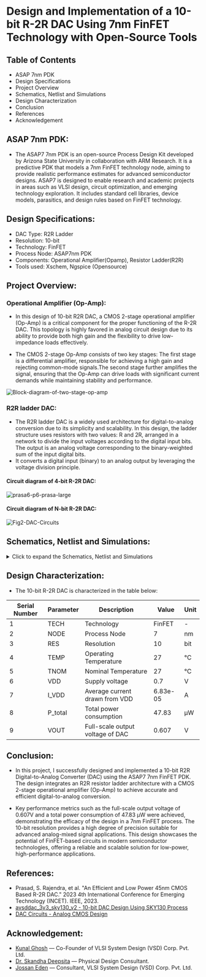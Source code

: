 # Design and Implementation of a 10-bit R-2R DAC Using 7nm FinFET Technology with Open-Source Tools

## Table of Contents
- ASAP 7nm PDK
- Design Specifications
- Project Overview
- Schematics, Netlist and Simulations
- Design Characterization
- Conclusion
- References
- Acknowledgement 

## ASAP 7nm PDK:
- The ASAP7 7nm PDK is an open-source Process Design Kit developed by Arizona State University in collaboration with ARM Research. It is a predictive PDK that models a 7nm FinFET technology node, aiming to provide realistic performance estimates for advanced semiconductor designs. ASAP7 is designed to enable research and academic projects in areas such as VLSI design, circuit optimization, and emerging technology exploration. It includes standard cell libraries, device models, parasitics, and design rules based on FinFET technology.




## Design Specifications:

- DAC Type: R2R Ladder
- Resolution: 10-bit
- Technology: FinFET
- Process Node: ASAP7nm PDK
- Components: Operational Amplifier(Opamp), Resistor Ladder(R2R)
- Tools used: Xschem, Ngspice (Opensource)


## Project Overview:

### Operational Amplifier (Op-Amp):

- In this design of 10-bit R2R DAC, a CMOS 2-stage operational amplifier (Op-Amp) is a critical component for the proper functioning of the R-2R DAC. This topology is highly favored in analog circuit design due to its ability to provide both high gain and the flexibility to drive low-impedance loads effectively.

- The CMOS 2-stage Op-Amp consists of two key stages: The first stage is a differential amplifier, responsible for achieving a high gain and rejecting common-mode signals.The second stage further amplifies the signal, ensuring that the Op-Amp can drive loads with significant current demands while maintaining stability and performance.

![Block-diagram-of-two-stage-op-amp](https://github.com/user-attachments/assets/c9aa4ae0-6a64-4b9d-ba9e-0aac6a8e3dfe)


### R2R ladder DAC:

- The R2R ladder DAC is a widely used architecture for digital-to-analog conversion due to its simplicity and scalability. In this design, the ladder structure uses resistors with two values: R and 2R, arranged in a network to divide the input voltages according to the digital input bits. The output is an analog voltage corresponding to the binary-weighted sum of the input digital bits.
- It converts a digital input (binary) to an analog output by leveraging the voltage division principle.

#### Circuit diagram of 4-bit R-2R DAC:

![prasa6-p6-prasa-large](https://github.com/user-attachments/assets/12b9db05-1492-4adb-8547-f73862aeefbe)

#### Circuit diagram of N-bit R-2R DAC:
 
![Fig2-DAC-Circuits](https://github.com/user-attachments/assets/741c69af-22da-4b54-8807-35c5f4e62fab)








## Schematics, Netlist and Simulations:

<details>
  <summary>Click to expand the Schematics, Netlist and Simulations </summary>


### 1) Op-Amp:



#### *Schematic:*

![Screenshot from 2024-10-19 13-28-40](https://github.com/user-attachments/assets/acff7135-fbc4-4cd2-9fea-b8ec327ed678)


#### *Generated Netlist of Op-Amp:*


```
** sch_path: /home/aman/asap_7nm_Xschem/opamp.sch
**.subckt opamp
Xnfet1 net1 VIN1 net3 GND asap_7nm_nfet l=7e-009 nfin=14
Xpfet1 net2 net1 VDD VDD asap_7nm_pfet l=7e-009 nfin=14
Xpfet2 net1 net1 VDD net7 asap_7nm_pfet l=7e-009 nfin=14
Xnfet2 net2 VIN2 net3 GND asap_7nm_nfet l=7e-009 nfin=14
Xnfet3 net3 net4 GND net8 asap_7nm_nfet l=7e-009 nfin=14
Xnfet4 net4 net4 GND net5 asap_7nm_nfet l=7e-009 nfin=14
Xpfet3 VOUT net2 VDD VDD asap_7nm_pfet l=7e-009 nfin=14
Xnfet5 VOUT net4 GND net6 asap_7nm_nfet l=7e-009 nfin=14
C1 VOUT GND 2p m=1
C2 VOUT net2 100f m=1
I0 VDD net4 20u



* Voltage sources with 180-degree phase shift

VIN1 VIN1 GND SIN(0.5 0.1 1k 0 0) ; 
VIN2 VIN2 GND SIN(0.5 -0.1 1k 0 0) ;  
VDD VDD GND dc 0.7 ;

**.ends
.GLOBAL VDD
.GLOBAL GND

**** begin user architecture code

.subckt asap_7nm_pfet S G D B l=7e-009 nfin=14
	npmos_finfet S G D B BSIMCMG_osdi_P l=7e-009 nfin=14
.ends asap_7nm_pfet

* Transient analysis setup
.TRAN 1u 5m  ;  

.control
    run
    plot v(VOUT) v(VIN1) v(VIN2) ;
.endc


.model BSIMCMG_osdi_P BSIMCMG_va (
+ TYPE = 0

************************************************************
*                         general                          *
************************************************************
+version = 107             bulkmod = 1               igcmod  = 1               igbmod  = 0
+gidlmod = 1               iimod   = 0               geomod  = 1               rdsmod  = 0
+rgatemod= 0               rgeomod = 0               shmod   = 0               nqsmod  = 0
+coremod = 0               cgeomod = 0               capmod  = 0               tnom    = 25
+eot     = 1e-009          eotbox  = 1.4e-007        eotacc  = 3e-010          tfin    = 6.5e-009
+toxp    = 2.1e-009        nbody   = 1e+022          phig    = 4.9278          epsrox  = 3.9
+epsrsub = 11.9            easub   = 4.05            ni0sub  = 1.1e+016        bg0sub  = 1.17
+nc0sub  = 2.86e+025       nsd     = 2e+026          ngate   = 0               nseg    = 5
+l       = 2.1e-008        xl      = 1e-009          lint    = -2.5e-009       dlc     = 0
+dlbin   = 0               hfin    = 3.2e-008        deltaw  = 0               deltawcv= 0
+sdterm  = 0               epsrsp  = 3.9             nfin    = 1
+toxg    = 1.8e-009
************************************************************
*                            dc                            *
************************************************************
+cit     = 0               cdsc    = 0.003469        cdscd   = 0.001486        dvt0    = 0.05
+dvt1    = 0.36            phin    = 0.05            eta0    = 0.094           dsub    = 0.24
+k1rsce  = 0               lpe0    = 0               dvtshift= 0               qmfactor= 0
+etaqm   = 0.54            qm0     = 2.183e-012      pqm     = 0.66            u0      = 0.0237
+etamob  = 4               up      = 0               ua      = 1.133           eu      = 0.05
+ud      = 0.0105          ucs     = 0.2672          rdswmin = 0               rdsw    = 200
+wr      = 1               rswmin  = 0               rdwmin  = 0               rshs    = 0
+rshd    = 0               vsat    = 60000           deltavsat= 0.17            ksativ  = 1.592
+mexp    = 2.491           ptwg    = 25              pclm    = 0.01            pclmg   = 1
+pdibl1  = 800             pdibl2  = 0.005704        drout   = 4.97            pvag    = 200
+fpitch  = 2.7e-008        rth0    = 0.15            cth0    = 1.243e-006      wth0    = 2.6e-007
+lcdscd  = 0               lcdscdr = 0               lrdsw   = 1.3             lvsat   = 1441
************************************************************
*                         leakage                          *
************************************************************
+aigc    = 0.007           bigc    = 0.0015          cigc    = 1               dlcigs  = 5e-009
+dlcigd  = 5e-009          aigs    = 0.006           aigd    = 0.006           bigs    = 0.001944
+bigd    = 0.001944        cigs    = 1               cigd    = 1               poxedge = 1.152
+agidl   = 2e-012          agisl   = 2e-012          bgidl   = 1.5e+008        bgisl   = 1.5e+008
+egidl   = 1.142           egisl   = 1.142
************************************************************
*                            rf                            *
************************************************************
************************************************************
*                         junction                         *
************************************************************
************************************************************
*                       capacitance                        *
************************************************************
+cfs     = 0               cfd     = 0               cgso    = 1.6e-010        cgdo    = 1.6e-010
+cgsl    = 0               cgdl    = 0               ckappas = 0.6             ckappad = 0.6
+cgbo    = 0               cgbl    = 0
************************************************************
*                       temperature                        *
************************************************************
+tbgasub = 0.000473        tbgbsub = 636             kt1     = 0               kt1l    = 0
+ute     = -1.2            utl     = 0               ua1     = 0.001032        ud1     = 0
+ucste   = -0.004775       at      = 0.001           ptwgt   = 0.004           tmexp   = 0
+prt     = 0               tgidl   = -0.007          igt     = 2.5
************************************************************
*                          noise                           *
************************************************************
**)
.control
pre_osdi /home/aman/asap_7nm_Xschem/bsimcmg.osdi
.endc



.subckt asap_7nm_nfet S G D B l=7e-009 nfin=14
	nnmos_finfet S G D B BSIMCMG_osdi_N l=7e-009 nfin=14
.ends asap_7nm_nfet

.model BSIMCMG_osdi_N BSIMCMG_va (
+ TYPE = 1
************************************************************
*                         general                          *
************************************************************
+version = 107             bulkmod = 1               igcmod  = 1               igbmod  = 0
+gidlmod = 1               iimod   = 0               geomod  = 1               rdsmod  = 0
+rgatemod= 0               rgeomod = 0               shmod   = 0               nqsmod  = 0
+coremod = 0               cgeomod = 0               capmod  = 0               tnom    = 25
+eot     = 1e-009          eotbox  = 1.4e-007        eotacc  = 1e-010          tfin    = 6.5e-009
+toxp    = 2.1e-009        nbody   = 1e+022          phig    = 4.2466          epsrox  = 3.9
+epsrsub = 11.9            easub   = 4.05            ni0sub  = 1.1e+016        bg0sub  = 1.17
+nc0sub  = 2.86e+025       nsd     = 2e+026          ngate   = 0               nseg    = 5
+l       = 2.1e-008        xl      = 1e-009          lint    = -2e-009         dlc     = 0
+dlbin   = 0               hfin    = 3.2e-008        deltaw  = 0               deltawcv= 0
+sdterm  = 0               epsrsp  = 3.9             nfin    = 1
+toxg    = 1.80e-009
************************************************************
*                            dc                            *
************************************************************
+cit     = 0               cdsc    = 0.01            cdscd   = 0.01            dvt0    = 0.05
+dvt1    = 0.47            phin    = 0.05            eta0    = 0.07            dsub    = 0.35
+k1rsce  = 0               lpe0    = 0               dvtshift= 0               qmfactor= 2.5
+etaqm   = 0.54            qm0     = 0.001           pqm     = 0.66            u0      = 0.0303
+etamob  = 2               up      = 0               ua      = 0.55            eu      = 1.2
+ud      = 0               ucs     = 1               rdswmin = 0               rdsw    = 200
+wr      = 1               rswmin  = 0               rdwmin  = 0               rshs    = 0
+rshd    = 0               vsat    = 70000           deltavsat= 0.2             ksativ  = 2
+mexp    = 4               ptwg    = 30              pclm    = 0.05            pclmg   = 0
+pdibl1  = 0               pdibl2  = 0.002           drout   = 1               pvag    = 0
+fpitch  = 2.7e-008        rth0    = 0.225           cth0    = 1.243e-006      wth0    = 2.6e-007
+lcdscd  = 5e-005          lcdscdr = 5e-005          lrdsw   = 0.2             lvsat   = 0
************************************************************
*                         leakage                          *
************************************************************
+aigc    = 0.014           bigc    = 0.005           cigc    = 0.25            dlcigs  = 1e-009
+dlcigd  = 1e-009          aigs    = 0.0115          aigd    = 0.0115          bigs    = 0.00332
+bigd    = 0.00332         cigs    = 0.35            cigd    = 0.35            poxedge = 1.1
+agidl   = 1e-012          agisl   = 1e-012          bgidl   = 10000000        bgisl   = 10000000
+egidl   = 0.35            egisl   = 0.35
************************************************************
*                            rf                            *
************************************************************
************************************************************
*                         junction                         *
************************************************************
************************************************************
*                       capacitance                        *
************************************************************
+cfs     = 0               cfd     = 0               cgso    = 1.6e-010        cgdo    = 1.6e-010
+cgsl    = 0               cgdl    = 0               ckappas = 0.6             ckappad = 0.6
+cgbo    = 0               cgbl    = 0
************************************************************
*                       temperature                        *
************************************************************
+tbgasub = 0.000473        tbgbsub = 636             kt1     = 0               kt1l    = 0
+ute     = -0.7            utl     = 0               ua1     = 0.001032        ud1     = 0
+ucste   = -0.004775       at      = 0.001           ptwgt   = 0.004           tmexp   = 0
+prt     = 0               tgidl   = -0.007          igt     = 2.5
************************************************************
*                          noise                           *
************************************************************
**)
.control
pre_osdi /home/aman/asap_7nm_Xschem/bsimcmg.osdi
.endc


**** end user architecture code
.end

```



#### *Simulated waveform*
![opamp_op](https://github.com/user-attachments/assets/bcb113a6-a379-4529-bcd3-5bdd5ec140ef)

- From the above waveform, Gain of the Op-Amp = 3.355.





### 2) 4-bit R2R DAC:



#### *Schematic:*

![Screenshot from 2024-10-19 13-35-59](https://github.com/user-attachments/assets/bb760b23-afc1-4047-b9af-570690506f57)



#### *Generated Netlist of 4-bit R2R DAC:*




```
** sch_path: /home/aman/asap_7nm_Xschem/r2r_4b.sch
**.subckt r2r VOUT
*.iopin VOUT
x1 VDD VOUT net1 VOUT opamp
VDD VDD GND 0.7
R1 net9 net1 2k m=1
R2 net8 net2 2k m=1
R3 net7 net3 2k m=1
R4 net6 net4 2k m=1
R5 net1 net2 1k m=1
R6 net2 net3 1k m=1
R7 net3 net4 1k m=1
R8 net4 net5 1k m=1

R9 net13 net5 2k m=1
R10 net12 net16 2k m=1
R11 net11 net17 2k m=1
R12 net10 net18 2k m=1

R13 net15 net19 2k m=1
R14 net14 net20 2k m=1

R15 net5 net16 1k m=1
R16 net16 net17 1k m=1
R17 net17 net18 1k m=1
R18 net18 net19 1k m=1
R19 net19 net20 1k m=1
R20 net20 GND 2k m=1


V_D0 net5 GND PULSE(0 0.7 0 1n 1n 1u 2u);


V_D1 net6 GND PULSE(0 0.7 0 1n 1n 2u 4u);

V_D2 net7 GND PULSE(0 0.7 0 1n 1n 4u 8u);


V_D3 net8 GND PULSE(0 0.7 0 1n 1n 8u 16u);


**.ends

* expanding   symbol:  opamp.sym # of pins=4
** sym_path: /home/aman/asap_7nm_Xschem/opamp.sym
** sch_path: /home/aman/asap_7nm_Xschem/opamp.sch
.subckt opamp VDD VOUT VIN2 VIN1
*.ipin VIN1
*.opin VOUT
*.iopin VDD
*.ipin VIN2
Xnfet1 net1 VIN1 net3 GND asap_7nm_nfet l=7e-009 nfin=14
Xpfet1 net2 net1 VDD VDD asap_7nm_pfet l=7e-009 nfin=14
Xpfet2 net1 net1 VDD net7 asap_7nm_pfet l=7e-009 nfin=14
Xnfet2 net2 VIN2 net3 GND asap_7nm_nfet l=7e-009 nfin=14
Xnfet3 net3 net4 GND net8 asap_7nm_nfet l=7e-009 nfin=14
Xnfet4 net4 net4 GND net5 asap_7nm_nfet l=7e-009 nfin=14
Xpfet3 VOUT net2 VDD VDD asap_7nm_pfet l=7e-009 nfin=14
Xnfet5 VOUT net4 GND net6 asap_7nm_nfet l=7e-009 nfin=14
C1 VOUT GND 2p m=1
C2 VOUT net2 100f m=1
I0 VDD net4 20u

.ends

.GLOBAL GND
**** begin user architecture code

.subckt asap_7nm_pfet S G D B l=7e-009 nfin=14
	npmos_finfet S G D B BSIMCMG_osdi_P l=7e-009 nfin=14
.ends asap_7nm_pfet



* Run transient analysis
.TRAN 0.1u 32u ;

.control
run
plot (V(VOUT)+4) V(net5) (V(net6)+1) (V(net7)+2) (V(net8)+3);
.endc



.model BSIMCMG_osdi_P BSIMCMG_va (
+ TYPE = 0

************************************************************
*                         general                          *
************************************************************
+version = 107             bulkmod = 1               igcmod  = 1               igbmod  = 0
+gidlmod = 1               iimod   = 0               geomod  = 1               rdsmod  = 0
+rgatemod= 0               rgeomod = 0               shmod   = 0               nqsmod  = 0
+coremod = 0               cgeomod = 0               capmod  = 0               tnom    = 25
+eot     = 1e-009          eotbox  = 1.4e-007        eotacc  = 3e-010          tfin    = 6.5e-009
+toxp    = 2.1e-009        nbody   = 1e+022          phig    = 4.9278          epsrox  = 3.9
+epsrsub = 11.9            easub   = 4.05            ni0sub  = 1.1e+016        bg0sub  = 1.17
+nc0sub  = 2.86e+025       nsd     = 2e+026          ngate   = 0               nseg    = 5
+l       = 2.1e-008        xl      = 1e-009          lint    = -2.5e-009       dlc     = 0
+dlbin   = 0               hfin    = 3.2e-008        deltaw  = 0               deltawcv= 0
+sdterm  = 0               epsrsp  = 3.9             nfin    = 1
+toxg    = 1.8e-009
************************************************************
*                            dc                            *
************************************************************
+cit     = 0               cdsc    = 0.003469        cdscd   = 0.001486        dvt0    = 0.05
+dvt1    = 0.36            phin    = 0.05            eta0    = 0.094           dsub    = 0.24
+k1rsce  = 0               lpe0    = 0               dvtshift= 0               qmfactor= 0
+etaqm   = 0.54            qm0     = 2.183e-012      pqm     = 0.66            u0      = 0.0237
+etamob  = 4               up      = 0               ua      = 1.133           eu      = 0.05
+ud      = 0.0105          ucs     = 0.2672          rdswmin = 0               rdsw    = 200
+wr      = 1               rswmin  = 0               rdwmin  = 0               rshs    = 0
+rshd    = 0               vsat    = 60000           deltavsat= 0.17            ksativ  = 1.592
+mexp    = 2.491           ptwg    = 25              pclm    = 0.01            pclmg   = 1
+pdibl1  = 800             pdibl2  = 0.005704        drout   = 4.97            pvag    = 200
+fpitch  = 2.7e-008        rth0    = 0.15            cth0    = 1.243e-006      wth0    = 2.6e-007
+lcdscd  = 0               lcdscdr = 0               lrdsw   = 1.3             lvsat   = 1441
************************************************************
*                         leakage                          *
************************************************************
+aigc    = 0.007           bigc    = 0.0015          cigc    = 1               dlcigs  = 5e-009
+dlcigd  = 5e-009          aigs    = 0.006           aigd    = 0.006           bigs    = 0.001944
+bigd    = 0.001944        cigs    = 1               cigd    = 1               poxedge = 1.152
+agidl   = 2e-012          agisl   = 2e-012          bgidl   = 1.5e+008        bgisl   = 1.5e+008
+egidl   = 1.142           egisl   = 1.142
************************************************************
*                            rf                            *
************************************************************
************************************************************
*                         junction                         *
************************************************************
************************************************************
*                       capacitance                        *
************************************************************
+cfs     = 0               cfd     = 0               cgso    = 1.6e-010        cgdo    = 1.6e-010
+cgsl    = 0               cgdl    = 0               ckappas = 0.6             ckappad = 0.6
+cgbo    = 0               cgbl    = 0
************************************************************
*                       temperature                        *
************************************************************
+tbgasub = 0.000473        tbgbsub = 636             kt1     = 0               kt1l    = 0
+ute     = -1.2            utl     = 0               ua1     = 0.001032        ud1     = 0
+ucste   = -0.004775       at      = 0.001           ptwgt   = 0.004           tmexp   = 0
+prt     = 0               tgidl   = -0.007          igt     = 2.5
************************************************************
*                          noise                           *
************************************************************
**)
.control
pre_osdi /home/aman/asap_7nm_Xschem/bsimcmg.osdi
.endc



.subckt asap_7nm_nfet S G D B l=7e-009 nfin=14
	nnmos_finfet S G D B BSIMCMG_osdi_N l=7e-009 nfin=14
.ends asap_7nm_nfet

.model BSIMCMG_osdi_N BSIMCMG_va (
+ TYPE = 1
************************************************************
*                         general                          *
************************************************************
+version = 107             bulkmod = 1               igcmod  = 1               igbmod  = 0
+gidlmod = 1               iimod   = 0               geomod  = 1               rdsmod  = 0
+rgatemod= 0               rgeomod = 0               shmod   = 0               nqsmod  = 0
+coremod = 0               cgeomod = 0               capmod  = 0               tnom    = 25
+eot     = 1e-009          eotbox  = 1.4e-007        eotacc  = 1e-010          tfin    = 6.5e-009
+toxp    = 2.1e-009        nbody   = 1e+022          phig    = 4.2466          epsrox  = 3.9
+epsrsub = 11.9            easub   = 4.05            ni0sub  = 1.1e+016        bg0sub  = 1.17
+nc0sub  = 2.86e+025       nsd     = 2e+026          ngate   = 0               nseg    = 5
+l       = 2.1e-008        xl      = 1e-009          lint    = -2e-009         dlc     = 0
+dlbin   = 0               hfin    = 3.2e-008        deltaw  = 0               deltawcv= 0
+sdterm  = 0               epsrsp  = 3.9             nfin    = 1
+toxg    = 1.80e-009
************************************************************
*                            dc                            *
************************************************************
+cit     = 0               cdsc    = 0.01            cdscd   = 0.01            dvt0    = 0.05
+dvt1    = 0.47            phin    = 0.05            eta0    = 0.07            dsub    = 0.35
+k1rsce  = 0               lpe0    = 0               dvtshift= 0               qmfactor= 2.5
+etaqm   = 0.54            qm0     = 0.001           pqm     = 0.66            u0      = 0.0303
+etamob  = 2               up      = 0               ua      = 0.55            eu      = 1.2
+ud      = 0               ucs     = 1               rdswmin = 0               rdsw    = 200
+wr      = 1               rswmin  = 0               rdwmin  = 0               rshs    = 0
+rshd    = 0               vsat    = 70000           deltavsat= 0.2             ksativ  = 2
+mexp    = 4               ptwg    = 30              pclm    = 0.05            pclmg   = 0
+pdibl1  = 0               pdibl2  = 0.002           drout   = 1               pvag    = 0
+fpitch  = 2.7e-008        rth0    = 0.225           cth0    = 1.243e-006      wth0    = 2.6e-007
+lcdscd  = 5e-005          lcdscdr = 5e-005          lrdsw   = 0.2             lvsat   = 0
************************************************************
*                         leakage                          *
************************************************************
+aigc    = 0.014           bigc    = 0.005           cigc    = 0.25            dlcigs  = 1e-009
+dlcigd  = 1e-009          aigs    = 0.0115          aigd    = 0.0115          bigs    = 0.00332
+bigd    = 0.00332         cigs    = 0.35            cigd    = 0.35            poxedge = 1.1
+agidl   = 1e-012          agisl   = 1e-012          bgidl   = 10000000        bgisl   = 10000000
+egidl   = 0.35            egisl   = 0.35
************************************************************
*                            rf                            *
************************************************************
************************************************************
*                         junction                         *
************************************************************
************************************************************
*                       capacitance                        *
************************************************************
+cfs     = 0               cfd     = 0               cgso    = 1.6e-010        cgdo    = 1.6e-010
+cgsl    = 0               cgdl    = 0               ckappas = 0.6             ckappad = 0.6
+cgbo    = 0               cgbl    = 0
************************************************************
*                       temperature                        *
************************************************************
+tbgasub = 0.000473        tbgbsub = 636             kt1     = 0               kt1l    = 0
+ute     = -0.7            utl     = 0               ua1     = 0.001032        ud1     = 0
+ucste   = -0.004775       at      = 0.001           ptwgt   = 0.004           tmexp   = 0
+prt     = 0               tgidl   = -0.007          igt     = 2.5
************************************************************
*                          noise                           *
************************************************************
**)
.control
pre_osdi /home/aman/asap_7nm_Xschem/bsimcmg.osdi
.endc


**** end user architecture code
.end
```


#### *Simulated waveform:*
![Screenshot from 2024-10-14 21-34-45](https://github.com/user-attachments/assets/4c5274e7-f1da-407c-a509-aeacfbdf0d07)





### 3) 10-bit R2R DAC:



#### *Schematic:*

![Screenshot from 2024-10-19 13-24-08](https://github.com/user-attachments/assets/49b2e332-1afe-46ac-8f96-5986c38d3f02)


#### *Generated Netlist of 10-bit R2R DAC:*



```

** sch_path: /home/aman/asap_7nm_Xschem/r2r.sch
**.subckt r2r VOUT
*.iopin VOUT
x1 VDD VOUT net1 VOUT opamp
VDD VDD GND 0.7
R1 net9 net1 2k m=1
R2 net8 net2 2k m=1
R3 net7 net3 2k m=1
R4 net6 net4 2k m=1
R5 net1 net2 1k m=1
R6 net2 net3 1k m=1
R7 net3 net4 1k m=1
R8 net4 net5 1k m=1

R9 net13 net5 2k m=1
R10 net12 net16 2k m=1
R11 net11 net17 2k m=1
R12 net10 net18 2k m=1

R13 net15 net19 2k m=1
R14 net14 net20 2k m=1

R15 net5 net16 1k m=1
R16 net16 net17 1k m=1
R17 net17 net18 1k m=1
R18 net18 net19 1k m=1
R19 net19 net20 1k m=1
R20 net20 GND 2k m=1

V_D0 net9 GND PULSE(0 0.7 0 1n 1n 512u 1024u);

V_D1 net8 GND PULSE(0 0.7 0 1n 1n 256u 512u);

V_D2 net7 GND PULSE(0 0.7 0 1n 1n 128u 256u);

V_D3 net6 GND PULSE(0 0.7 0 1n 1n 64u 128u);

V_D4 net13 GND PULSE(0 0.7 0 1n 1n 32u 64u);

V_D5 net12 GND PULSE(0 0.7 0 1n 1n 16u 32u);

V_D6 net11 GND PULSE(0 0.7 0 1n 1n 8u 16u);

V_D7 net10 GND PULSE(0 0.7 0 1n 1n 4u 8u);

V_D8 net15 GND PULSE(0 0.7 0 1n 1n 2u 4u);

V_D9 net14 GND PULSE(0 0.7 0 1n 1n 1u 2u);

**.ends

* expanding   symbol:  opamp.sym # of pins=4
** sym_path: /home/aman/asap_7nm_Xschem/opamp.sym
** sch_path: /home/aman/asap_7nm_Xschem/opamp.sch
.subckt opamp VDD VOUT VIN2 VIN1
*.ipin VIN1
*.opin VOUT
*.iopin VDD
*.ipin VIN2
Xnfet1 net1 VIN1 net3 GND asap_7nm_nfet l=7e-009 nfin=14
Xpfet1 net2 net1 VDD VDD asap_7nm_pfet l=7e-009 nfin=14
Xpfet2 net1 net1 VDD net7 asap_7nm_pfet l=7e-009 nfin=14
Xnfet2 net2 VIN2 net3 GND asap_7nm_nfet l=7e-009 nfin=14
Xnfet3 net3 net4 GND net8 asap_7nm_nfet l=7e-009 nfin=14
Xnfet4 net4 net4 GND net5 asap_7nm_nfet l=7e-009 nfin=14
Xpfet3 VOUT net2 VDD VDD asap_7nm_pfet l=7e-009 nfin=14
Xnfet5 VOUT net4 GND net6 asap_7nm_nfet l=7e-009 nfin=14
C1 VOUT GND 2p m=1
C2 VOUT net2 100f m=1
I0 VDD net4 20u

.ends

.GLOBAL GND
**** begin user architecture code

.subckt asap_7nm_pfet S G D B l=7e-009 nfin=14
	npmos_finfet S G D B BSIMCMG_osdi_P l=7e-009 nfin=14
.ends asap_7nm_pfet





.TRAN 1u 1024u;


.control
run


* Measure the current through VDD
meas tran I_VDD avg i(VDD) from=0 to=1024u

* Instead of using param in measure, print the current and manually calculate the power
print I_VDD


plot V(VOUT) ;

*(V(net9)+9) (V(net8)+8) (V(net7)+7) (V(net6)+6) (V(net13)+5) (V(net12)+4) (V(net11)+3) (V(net10)+2) (V(net15)+1) V(net14)

.endc





.model BSIMCMG_osdi_P BSIMCMG_va (
+ TYPE = 0

************************************************************
*                         general                          *
************************************************************
+version = 107             bulkmod = 1               igcmod  = 1               igbmod  = 0
+gidlmod = 1               iimod   = 0               geomod  = 1               rdsmod  = 0
+rgatemod= 0               rgeomod = 0               shmod   = 0               nqsmod  = 0
+coremod = 0               cgeomod = 0               capmod  = 0               tnom    = 25
+eot     = 1e-009          eotbox  = 1.4e-007        eotacc  = 3e-010          tfin    = 6.5e-009
+toxp    = 2.1e-009        nbody   = 1e+022          phig    = 4.9278          epsrox  = 3.9
+epsrsub = 11.9            easub   = 4.05            ni0sub  = 1.1e+016        bg0sub  = 1.17
+nc0sub  = 2.86e+025       nsd     = 2e+026          ngate   = 0               nseg    = 5
+l       = 2.1e-008        xl      = 1e-009          lint    = -2.5e-009       dlc     = 0
+dlbin   = 0               hfin    = 3.2e-008        deltaw  = 0               deltawcv= 0
+sdterm  = 0               epsrsp  = 3.9             nfin    = 1
+toxg    = 1.8e-009
************************************************************
*                            dc                            *
************************************************************
+cit     = 0               cdsc    = 0.003469        cdscd   = 0.001486        dvt0    = 0.05
+dvt1    = 0.36            phin    = 0.05            eta0    = 0.094           dsub    = 0.24
+k1rsce  = 0               lpe0    = 0               dvtshift= 0               qmfactor= 0
+etaqm   = 0.54            qm0     = 2.183e-012      pqm     = 0.66            u0      = 0.0237
+etamob  = 4               up      = 0               ua      = 1.133           eu      = 0.05
+ud      = 0.0105          ucs     = 0.2672          rdswmin = 0               rdsw    = 200
+wr      = 1               rswmin  = 0               rdwmin  = 0               rshs    = 0
+rshd    = 0               vsat    = 60000           deltavsat= 0.17            ksativ  = 1.592
+mexp    = 2.491           ptwg    = 25              pclm    = 0.01            pclmg   = 1
+pdibl1  = 800             pdibl2  = 0.005704        drout   = 4.97            pvag    = 200
+fpitch  = 2.7e-008        rth0    = 0.15            cth0    = 1.243e-006      wth0    = 2.6e-007
+lcdscd  = 0               lcdscdr = 0               lrdsw   = 1.3             lvsat   = 1441
************************************************************
*                         leakage                          *
************************************************************
+aigc    = 0.007           bigc    = 0.0015          cigc    = 1               dlcigs  = 5e-009
+dlcigd  = 5e-009          aigs    = 0.006           aigd    = 0.006           bigs    = 0.001944
+bigd    = 0.001944        cigs    = 1               cigd    = 1               poxedge = 1.152
+agidl   = 2e-012          agisl   = 2e-012          bgidl   = 1.5e+008        bgisl   = 1.5e+008
+egidl   = 1.142           egisl   = 1.142
************************************************************
*                            rf                            *
************************************************************
************************************************************
*                         junction                         *
************************************************************
************************************************************
*                       capacitance                        *
************************************************************
+cfs     = 0               cfd     = 0               cgso    = 1.6e-010        cgdo    = 1.6e-010
+cgsl    = 0               cgdl    = 0               ckappas = 0.6             ckappad = 0.6
+cgbo    = 0               cgbl    = 0
************************************************************
*                       temperature                        *
************************************************************
+tbgasub = 0.000473        tbgbsub = 636             kt1     = 0               kt1l    = 0
+ute     = -1.2            utl     = 0               ua1     = 0.001032        ud1     = 0
+ucste   = -0.004775       at      = 0.001           ptwgt   = 0.004           tmexp   = 0
+prt     = 0               tgidl   = -0.007          igt     = 2.5
************************************************************
*                          noise                           *
************************************************************
**)
.control
pre_osdi /home/aman/asap_7nm_Xschem/bsimcmg.osdi
.endc



.subckt asap_7nm_nfet S G D B l=7e-009 nfin=14
	nnmos_finfet S G D B BSIMCMG_osdi_N l=7e-009 nfin=14
.ends asap_7nm_nfet

.model BSIMCMG_osdi_N BSIMCMG_va (
+ TYPE = 1
************************************************************
*                         general                          *
************************************************************
+version = 107             bulkmod = 1               igcmod  = 1               igbmod  = 0
+gidlmod = 1               iimod   = 0               geomod  = 1               rdsmod  = 0
+rgatemod= 0               rgeomod = 0               shmod   = 0               nqsmod  = 0
+coremod = 0               cgeomod = 0               capmod  = 0               tnom    = 25
+eot     = 1e-009          eotbox  = 1.4e-007        eotacc  = 1e-010          tfin    = 6.5e-009
+toxp    = 2.1e-009        nbody   = 1e+022          phig    = 4.2466          epsrox  = 3.9
+epsrsub = 11.9            easub   = 4.05            ni0sub  = 1.1e+016        bg0sub  = 1.17
+nc0sub  = 2.86e+025       nsd     = 2e+026          ngate   = 0               nseg    = 5
+l       = 2.1e-008        xl      = 1e-009          lint    = -2e-009         dlc     = 0
+dlbin   = 0               hfin    = 3.2e-008        deltaw  = 0               deltawcv= 0
+sdterm  = 0               epsrsp  = 3.9             nfin    = 1
+toxg    = 1.80e-009
************************************************************
*                            dc                            *
************************************************************
+cit     = 0               cdsc    = 0.01            cdscd   = 0.01            dvt0    = 0.05
+dvt1    = 0.47            phin    = 0.05            eta0    = 0.07            dsub    = 0.35
+k1rsce  = 0               lpe0    = 0               dvtshift= 0               qmfactor= 2.5
+etaqm   = 0.54            qm0     = 0.001           pqm     = 0.66            u0      = 0.0303
+etamob  = 2               up      = 0               ua      = 0.55            eu      = 1.2
+ud      = 0               ucs     = 1               rdswmin = 0               rdsw    = 200
+wr      = 1               rswmin  = 0               rdwmin  = 0               rshs    = 0
+rshd    = 0               vsat    = 70000           deltavsat= 0.2             ksativ  = 2
+mexp    = 4               ptwg    = 30              pclm    = 0.05            pclmg   = 0
+pdibl1  = 0               pdibl2  = 0.002           drout   = 1               pvag    = 0
+fpitch  = 2.7e-008        rth0    = 0.225           cth0    = 1.243e-006      wth0    = 2.6e-007
+lcdscd  = 5e-005          lcdscdr = 5e-005          lrdsw   = 0.2             lvsat   = 0
************************************************************
*                         leakage                          *
************************************************************
+aigc    = 0.014           bigc    = 0.005           cigc    = 0.25            dlcigs  = 1e-009
+dlcigd  = 1e-009          aigs    = 0.0115          aigd    = 0.0115          bigs    = 0.00332
+bigd    = 0.00332         cigs    = 0.35            cigd    = 0.35            poxedge = 1.1
+agidl   = 1e-012          agisl   = 1e-012          bgidl   = 10000000        bgisl   = 10000000
+egidl   = 0.35            egisl   = 0.35
************************************************************
*                            rf                            *
************************************************************
************************************************************
*                         junction                         *
************************************************************
************************************************************
*                       capacitance                        *
************************************************************
+cfs     = 0               cfd     = 0               cgso    = 1.6e-010        cgdo    = 1.6e-010
+cgsl    = 0               cgdl    = 0               ckappas = 0.6             ckappad = 0.6
+cgbo    = 0               cgbl    = 0
************************************************************
*                       temperature                        *
************************************************************
+tbgasub = 0.000473        tbgbsub = 636             kt1     = 0               kt1l    = 0
+ute     = -0.7            utl     = 0               ua1     = 0.001032        ud1     = 0
+ucste   = -0.004775       at      = 0.001           ptwgt   = 0.004           tmexp   = 0
+prt     = 0               tgidl   = -0.007          igt     = 2.5
************************************************************
*                          noise                           *
************************************************************
**)
.control
pre_osdi /home/aman/asap_7nm_Xschem/bsimcmg.osdi
.endc


**** end user architecture code
.end

```



#### *Simulated waveform*
![Screenshot from 2024-10-15 00-39-41](https://github.com/user-attachments/assets/8426bb28-919b-467e-bc2f-6941197fb819)


</details>



## Design Characterization:

- The 10-bit R-2R DAC is characterized in the table below:


| Serial Number | Parameter   | Description                        | Value    | Unit  |
|---------------|-------------|------------------------------------|----------|-------|
| 1             | TECH          | Technology  | FinFET        | -    |
| 2             | NODE          | Process Node  | 7        | nm    |
| 3             | RES    | Resolution| 10        | bit   |
| 4             | TEMP       | Operating Temperature  | 27      | °C    |
| 5             | TNOM     | Nominal Temperature    | 27      | °C    |
| 6             | VDD         | Supply voltage               | 0.7      | V     |
| 7             | I_VDD       | Average current drawn from VDD     | 6.83e-05 | A     |
| 8             | P_total     | Total power consumption            | 47.83   | μW    |
| 9             | VOUT      | Full-scale output voltage of DAC    | 0.607       | V   |




## Conclusion:
- In this project, I successfully designed and implemented a 10-bit R2R Digital-to-Analog Converter (DAC) using the ASAP7 7nm FinFET PDK. The design integrates an R2R resistor ladder architecture with a CMOS 2-stage operational amplifier (Op-Amp) to achieve accurate and efficient digital-to-analog conversion.
 
- Key performance metrics such as the full-scale output voltage of 0.607V and a total power consumption of 47.83 μW were achieved, demonstrating the efficacy of the design in a 7nm FinFET process. The 10-bit resolution provides a high degree of precision suitable for advanced analog-mixed signal applications. This design showcases the potential of FinFET-based circuits in modern semiconductor technologies, offering a reliable and scalable solution for low-power, high-performance applications.

## References:
- Prasad, S. Rajendra, et al. "An Efficient and Low Power 45nm CMOS Based R-2R DAC." 2023 4th International Conference for Emerging Technology (INCET). IEEE, 2023.
- [avsddac_3v3_sky130_v2 - 10-bit DAC Design Using SKY130 Process](https://github.com/vsdip/avsddac_3v3_sky130_v2#10-bit-dac)
- [DAC Circuits - Analog CMOS Design](https://www.electronics-tutorial.net/Analog-CMOS-Design/Signal-Conditioning/DAC-Circuits/)

## Acknowledgement: 
- [Kunal Ghosh](https://www.linkedin.com/in/kunal-ghosh-vlsi/) — Co-Founder of VLSI System Design (VSD) Corp. Pvt. Ltd.
- [Dr. Skandha Deepsita](https://www.linkedin.com/in/skandha-deepsita/) — Physical Design Consultant.
- [Jossan Eden](https://www.linkedin.com/in/jossan-eden/) — Consultant, VLSI System Design (VSD) Corp. Pvt. Ltd.


